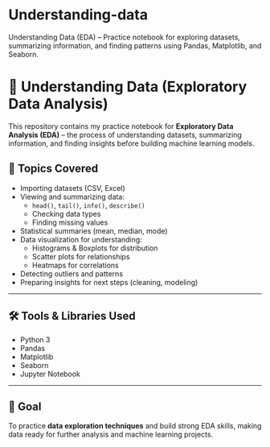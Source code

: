 # Understanding-data
Understanding Data (EDA) – Practice notebook for exploring datasets, summarizing information, and finding patterns using Pandas, Matplotlib, and Seaborn.

# 🔎 Understanding Data (Exploratory Data Analysis)

This repository contains my practice notebook for **Exploratory Data Analysis (EDA)** – the process of understanding datasets, summarizing information, and finding insights before building machine learning models.

## 📖 Topics Covered
- Importing datasets (CSV, Excel)
- Viewing and summarizing data:
  - `head()`, `tail()`, `info()`, `describe()`
  - Checking data types
  - Finding missing values
- Statistical summaries (mean, median, mode)
- Data visualization for understanding:
  - Histograms & Boxplots for distribution
  - Scatter plots for relationships
  - Heatmaps for correlations
- Detecting outliers and patterns
- Preparing insights for next steps (cleaning, modeling)

---

## 🛠️ Tools & Libraries Used
- Python 3
- Pandas
- Matplotlib
- Seaborn
- Jupyter Notebook

---

## 🎯 Goal
To practice **data exploration techniques** and build strong EDA skills, making data ready for further analysis and machine learning projects.

